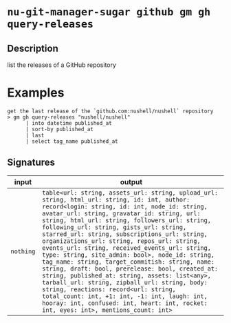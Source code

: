 # `nu-git-manager-sugar github gm gh query-releases`
## Description
list the releases of a GitHub repository

# Examples
    get the last release of the `github.com:nushell/nushell` repository
    > gm gh query-releases "nushell/nushell"
          | into datetime published_at
          | sort-by published_at
          | last
          | select tag_name published_at

## Signatures
| input     | output                                                                                                                                                                                                                                                                                                                                                                                                                                                                                                                                                                                                                                                                                                                                                                                                                                                                       |
| --------- | ---------------------------------------------------------------------------------------------------------------------------------------------------------------------------------------------------------------------------------------------------------------------------------------------------------------------------------------------------------------------------------------------------------------------------------------------------------------------------------------------------------------------------------------------------------------------------------------------------------------------------------------------------------------------------------------------------------------------------------------------------------------------------------------------------------------------------------------------------------------------------- |
| `nothing` | `table<url: string, assets_url: string, upload_url: string, html_url: string, id: int, author: record<login: string, id: int, node_id: string, avatar_url: string, gravatar_id: string, url: string, html_url: string, followers_url: string, following_url: string, gists_url: string, starred_url: string, subscriptions_url: string, organizations_url: string, repos_url: string, events_url: string, received_events_url: string, type: string, site_admin: bool>, node_id: string, tag_name: string, target_commitish: string, name: string, draft: bool, prerelease: bool, created_at: string, published_at: string, assets: list<any>, tarball_url: string, zipball_url: string, body: string, reactions: record<url: string, total_count: int, +1: int, -1: int, laugh: int, hooray: int, confused: int, heart: int, rocket: int, eyes: int>, mentions_count: int>` |
